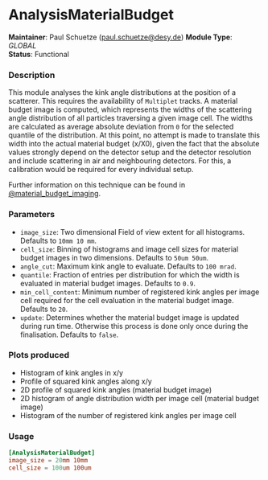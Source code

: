 # AnalysisMaterialBudget
**Maintainer**: Paul Schuetze (paul.schuetze@desy.de)
**Module Type**: *GLOBAL*  
**Status**: Functional

### Description
This module analyses the kink angle distributions at the position of a scatterer. This requires the availability of `Multiplet` tracks.
A material budget image is computed, which represents the widths of the scattering angle distribution of all particles traversing a given image cell.
The widths are calculated as average absolute deviation from `0` for the selected quantile of the distribution.
At this point, no attempt is made to translate this width into the actual material budget (x/X0), given the fact that the absolute values strongly depend on the detector setup and the detector resolution and include scattering in air and neighbouring detectors. For this, a calibration would be required for every individual setup.

Further information on this technique can be found in [@material_budget_imaging].



### Parameters
* `image_size`: Two dimensional Field of view extent for all histograms. Defaults to `10mm 10 mm`.
* `cell_size`: Binning of histograms and image cell sizes for material budget images in two dimensions. Defaults to `50um 50um`.
* `angle_cut`: Maximum kink angle to evaluate. Defaults to `100 mrad`.
* `quantile`: Fraction of entries per distribution for which the width is evaluated in material budget images. Defaults to `0.9`.
* `min_cell_content`: Minimum number of registered kink angles per image cell required for the cell evaluation in the material budget image. Defaults to `20`.
* `update`: Determines whether the material budget image is updated during run time. Otherwise this process is done only once during the finalisation. Defaults to `false`.

### Plots produced
* Histogram of kink angles in x/y
* Profile of squared kink angles along x/y
* 2D profile of squared kink angles (material budget image)
* 2D histogram of angle distribution width per image cell (material budget image)
* Histogram of the number of registered kink angles per image cell

### Usage
```toml
[AnalysisMaterialBudget]
image_size = 20mm 10mm
cell_size = 100um 100um

```

[@material_budget_imaging]: https://doi.org/10.1063/1.5005503